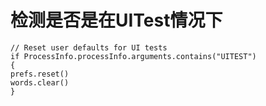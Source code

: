 #  检测是否是在UITest情况下


```
// Reset user defaults for UI tests
if ProcessInfo.processInfo.arguments.contains("UITEST")
{
prefs.reset()
words.clear()
}
```

